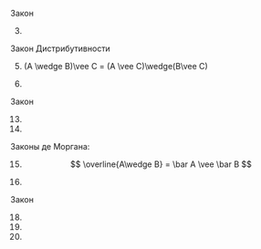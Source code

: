 Закон

3.

Закон Дистрибутивности

5. (A \wedge B)\vee C = (A \vee C)\wedge(B\vee C)

6.

Закон

13.

14.

Законы де Моргана:

15. $$ \overline{A\wedge B} = \bar A \vee \bar B $$

16.

Закон

18.

19.

20.
